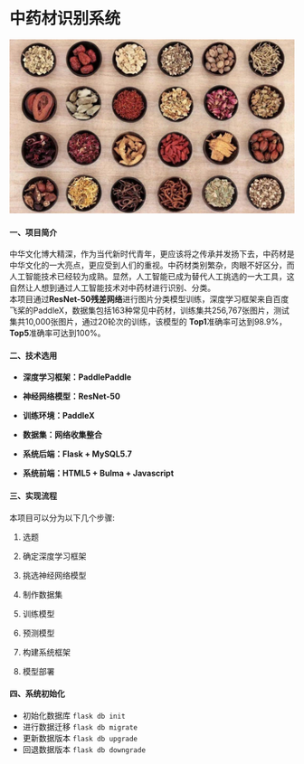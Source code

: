 # 中药材识别系统


![image](https://github.com/mengze666/Image-recognition-of-Chinese-herbal-medicine/blob/master/static/images/baike.jpg)
#### 一、项目简介
中华文化博大精深，作为当代新时代青年，更应该将之传承并发扬下去，中药材是中华文化的一大亮点，更应受到人们的重视。中药材类别繁杂，肉眼不好区分，而人工智能技术已经较为成熟。显然，人工智能已成为替代人工挑选的一大工具，这自然让人想到通过人工智能技术对中药材进行识别、分类。  
本项目通过**ResNet-50残差网络**进行图片分类模型训练，深度学习框架来自百度飞桨的PaddleX，数据集包括163种常见中药材，训练集共256,767张图片，测试集共10,000张图片，通过20轮次的训练，该模型的 **Top1**准确率可达到98.9%，**Top5**准确率可达到100%。

#### 二、技术选用

- **深度学习框架：PaddlePaddle**
  
- **神经网络模型：ResNet-50**
  
- **训练环境：PaddleX**
  
- **数据集：网络收集整合**
  
- **系统后端：Flask + MySQL5.7**
  
- **系统前端：HTML5 + Bulma + Javascript**
  

#### 三、实现流程

本项目可以分为以下几个步骤:

1. 选题
  
2. 确定深度学习框架
  
3. 挑选神经网络模型
  
4. 制作数据集
  
5. 训练模型
  
6. 预测模型
  
7. 构建系统框架
  
8. 模型部署
  

#### 四、系统初始化

- 初始化数据库 ```flask db init```
- 进行数据迁移 `flask db migrate`
- 更新数据版本 `flask db upgrade`
- 回退数据版本 `flask db downgrade`
